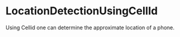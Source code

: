 LocationDetectionUsingCellId
============================

Using Cellid one can determine the approximate location of a phone.
